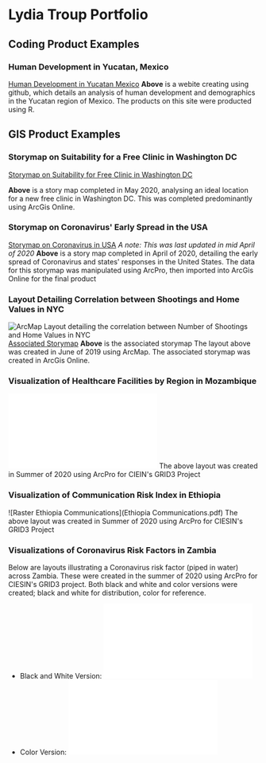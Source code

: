 # Lydia Troup Portfolio

## Coding Product Examples

### Human Development in Yucatan, Mexico
[Human Development in Yucatan Mexico](https://lydiatroup.github.io/workshop/final_project)
**Above** is a webite creating using github, which details an analysis of human development and demographics in the Yucatan region of Mexico. The products on this site were producted using R.


## GIS Product Examples

### Storymap on Suitability for a Free Clinic in Washington DC
[Storymap on Suitability for Free Clinic in Washington DC](https://storymaps.arcgis.com/stories/8984a2f9a41747f3bee55ebc69f5b819)

**Above** is a story map completed in May 2020, analysing an ideal location for a new free clinic in Washington DC. This was completed predominantly using ArcGis Online.

### Storymap on Coronavirus' Early Spread in the USA
[Storymap on Coronavirus in USA](https://storymaps.arcgis.com/stories/b73259fdc8ea4381adf097470e400adc)
*A note: This was last updated in mid April of 2020* 
**Above** is a story map completed in April of 2020, detailing the early spread of Coronavirus and states' responses in the United States. The data for this storymap was manipulated using ArcPro, then imported into ArcGis Online for the final product

### Layout Detailing Correlation between Shootings and Home Values in NYC
![ArcMap Layout detailing the correlation between Number of Shootings and Home Values in NYC](Troup_L_Geog161.jpg)
[Associated Storymap](https://arcg.is/1LSLrS0)
**Above** is the associated storymap
The layout above was created in June of 2019 using ArcMap. The associated storymap was created in ArcGis Online.

### Visualization of Healthcare Facilities by Region in Mozambique
![Healthcare Facilities by Region](MOZ_hf_byadm.pdf)
The above layout was created in Summer of 2020 using ArcPro for CIEIN's GRID3 Project

### Visualization of Communication Risk Index in Ethiopia
![Raster Ethiopia Communications](Ethiopia Communications.pdf)
The above layout was created in Summer of 2020 using ArcPro for CIESIN's GRID3 Project

### Visualizations of Coronavirus Risk Factors in Zambia
Below are layouts illustrating a Coronavirus risk factor (piped in water) across Zambia. These were created in the summer of 2020 using ArcPro for CIESIN's GRID3 project. Both black and white and color versions were created; black and white for distribution, color for reference.
- Black and White Version: ![BW Piped in Water](BW_piped_in.pdf)
- Color Version: ![Color Piped in Water](color_pipedin.pdf)
